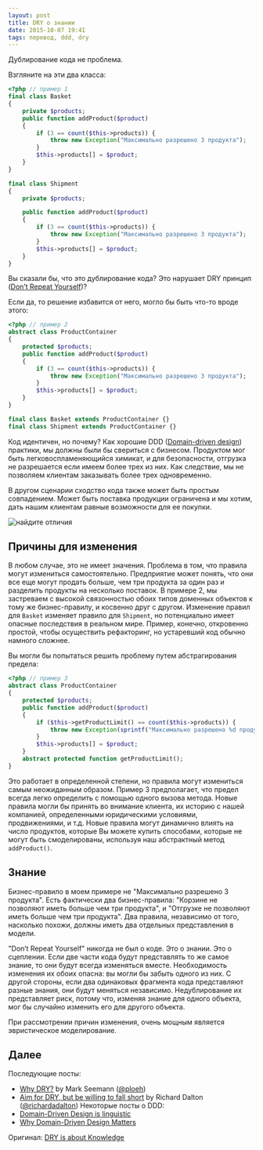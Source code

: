 ```yaml
---
layout: post
title: DRY о знании
date: 2015-10-07 19:41
tags: перевод, ddd, dry
---
```


Дублирование кода не проблема.

Взгляните на эти два класса:

``` php
<?php // пример 1
final class Basket
{
	private $products;
	public function addProduct($product)
	{
		if (3 == count($this->products)) {
			throw new Exception("Максимально разрешено 3 продукта");
		}
		$this->products[] = $product;
	}
}

final class Shipment
{
	private $products;

	public function addProduct($product)
	{
		if (3 == count($this->products)) {
			throw new Exception("Максимально разрешено 3 продукта");
		}
		$this->products[] = $product;
	}
}
```

Вы сказали бы, что это дублирование кода? Это нарушает DRY принцип ([Don’t Repeat Yourself](https://ru.wikipedia.org/wiki/Don%E2%80%99t_repeat_yourself))?

Если да, то решение избавится от него, могло бы быть что-то вроде этого:

``` php
<?php // пример 2
abstract class ProductContainer
{
	protected $products;
	public function addProduct($product)
	{
		if (3 == count($this->products)) {
			throw new Exception("Максимально разрешено 3 продукта");
		}
		$this->products[] = $product;
	} 
}

final class Basket extends ProductContainer {}
final class Shipment extends ProductContainer {}
```

Код идентичен, но почему? Как хорошие DDD ([Domain-driven design](https://ru.wikipedia.org/wiki/%D0%9F%D1%80%D0%BE%D0%B1%D0%BB%D0%B5%D0%BC%D0%BD%D0%BE-%D0%BE%D1%80%D0%B8%D0%B5%D0%BD%D1%82%D0%B8%D1%80%D0%BE%D0%B2%D0%B0%D0%BD%D0%BD%D0%BE%D0%B5_%D0%BF%D1%80%D0%BE%D0%B5%D0%BA%D1%82%D0%B8%D1%80%D0%BE%D0%B2%D0%B0%D0%BD%D0%B8%D0%B5)) практики, мы должны были бы свериться с бизнесом. Продуктом мог быть легковоспламеняющийся химикат, и для безопасности, отгрузка не разрешается если имеем более трех из них. Как следствие, мы не позволяем клиентам заказывать более трех одновременно.

В другом сценарии сходство кода также может быть простым совпадением. Может быть поставка продукции ограничена и мы хотим, дать нашим клиентам равные возможности для ее покупки.

![найдите отличия](http://verraes.net/img/posts/2014-08-02-dry-is-about-knowledge/find-the-differences-small.jpg)

## Причины для изменения
В любом случае, это не имеет значения. Проблема в том, что правила могут измениться самостоятельно. Предприятие может понять, что они все еще могут продать больше, чем три продукта за один раз и разделить продукты на несколько поставок. В примере 2, мы застреваем с высокой связонностью обоих типов доменных объектов к тому же бизнес-правилу, и косвенно друг с другом. Изменение правил для `Basket` изменяет правило для `Shipment`, но потенциально имеет опасные последствия в реальном мире. Пример, конечно, откровенно простой, чтобы осуществить рефакторинг, но устаревший код обычно намного сложнее.

Вы могли бы попытаться решить проблему путем абстрагирования предела:

``` php
<?php // пример 3
abstract class ProductContainer
{
	protected $products;
	public function addProduct($product)
	{
		if ($this->getProductLimit() == count($this->products)) {
			throw new Exception(sprintf("Максимально разрешено %d продукта", $this->getProductLimit()));
		}
		$this->products[] = $product;
	}
	abstract protected function getProductLimit();
}
```

Это работает в определенной степени, но правила могут измениться самым неожиданным образом. Пример 3 предполагает, что предел всегда легко определить с помощью одного вызова метода. Новые правила могли бы принять во внимание клиента, их историю с нашей компанией, определенными юридическими условиями, продвижениями, и т.д. Новые правила могут динамично влиять на число продуктов, которые Вы можете купить способами, которые не могут быть смоделированы, используя наш абстрактный метод `addProduct()`.

## Знание
Бизнес-правило в моем примере не "Максимально разрешено 3 продукта". Есть фактически два бизнес-правила: "Корзине не позволяют иметь больше чем три продукта", и "Отгрузке не позволяют иметь больше чем три продукта". Два правила, независимо от того, насколько похожи, должны иметь два отдельных представления в модели.

"Don’t Repeat Yourself" никогда не был о коде. Это о знании. Это о сцеплении. Если две части кода будут представлять то же самое знание, то они будут всегда изменяться вместе. Необходимость изменения их обоих опасна: вы могли бы забыть одного из них. С другой стороны, если два одинаковых фрагмента кода представляют разные знания, они будут меняться независимо. Недублирование их представляет риск, потому что, изменяя знание для одного объекта, мог бы случайно изменить его для другого объекта.

При рассмотрении причин изменения, очень мощным является эвристическое моделирование.

## Далее
Последующие посты:
* [Why DRY?](http://blog.ploeh.dk/2014/08/07/why-dry/) by Mark Seemann ([@ploeh](https://twitter.com/ploeh))
* [Aim for DRY, but be willing to fall short](http://www.devjoy.com/2014/09/aim-for-dry-but-be-willing-to-fall-short/) by Richard Dalton ([@richardadalton](https://twitter.com/richardadalton))
Некоторые посты о DDD:
* [Domain-Driven Design is linguistic](http://verraes.net/2014/01/domain-driven-design-is-linguistic/)
* [Why Domain-Driven Design Matters](http://verraes.net/2014/05/why-domain-driven-design-matters/)

Оригинал: [DRY is about Knowledge](http://verraes.net/2014/08/dry-is-about-knowledge/)
